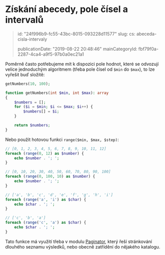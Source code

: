 Získání abecedy, pole čísel a intervalů
=======================================

> id: "24f996b9-fc55-43bc-8015-093228d11577"
> slug:
> 	cs: abeceda-cisla-intervaly
> 
> publicationDate: "2019-08-22 20:48:46"
> mainCategoryId: fbf79f0a-2287-4ca4-a9f5-97b0a0ec21a1

Poměrně často potřebujeme mít k dispozici pole hodnot, které se odvozují velice jednoduchým algoritmem (třeba pole čísel od `$min` do `$max`), to lze vyřešit buď složitě:

```php
getNumbers(10, 100);

function getNumbers(int $min, int $max): array
{
	$numbers = [];
	for ($i = $min; $i <= $max; $i++) {
		$numbers[] = $i;
	}

	return $numbers;
}
```

Nebo použít hotovou funkci `range($min, $max, $step)`:

```php
// [0, 1, 2, 3, 4, 5, 6, 7, 8, 9, 10, 11, 12]
foreach (range(0, 12) as $number) {
	echo $number . '; ';
}

// [0, 10, 20, 30, 40, 50, 60, 70, 80, 90, 100]
foreach (range(0, 100, 10) as $number) {
	echo $number . '; ';
}

// ['a', 'b', 'c', 'd', 'e', 'f', 'g', 'h', 'i']
foreach (range('a', 'i') as $char) {
	echo $char . '; ';
}

// ['c', 'b', 'a']
foreach (range('c', 'a') as $char) {
	echo $char . '; ';
}
```

Tato funkce má využití třeba v modulu <a href="/paginator">Paginator</a>, který řeší stránkování dlouhého seznamu výsledků, nebo obecně zatřídění do nějakého katalogu.
